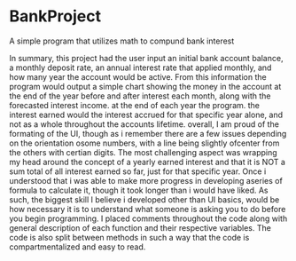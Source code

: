 # BankProject
A simple program that utilizes math to compund bank interest

In summary, this project had the user input an initial bank account balance, a monthly deposit rate, an annual interest rate that applied monthly, and how many year the account would be active. From this information the program would output a simple chart showing the money in the account at the end of the year before and after interest each month, along with the forecasted interest income. at the end of each year the program. the interest earned would the interest accrued for that specific year alone, and not as a whole throughout the accounts lifetime. overall, I am proud of the formating of the UI, though as i remember there are a few issues depending on the orientation osome numbers, with a line being slightly ofcenter from the others with certian digits. The most challenging aspect was wrapping my head around the concept of a yearly earned interest and that it is NOT a sum total of all interest earned so far, just for that specific year. Once i understood that i was able to make more progress in developing aseries of formula to calculate it, though it took longer than i would have liked. As such, the biggest skill I believe i developed other than UI basics, would be how necessary it is to understand what someone is asking you to do before you begin programming. I placed comments throughout the code along with general description of each function and their respective variables. The code is also split between methods in such a way that the code is compartmentalized and easy to read.
